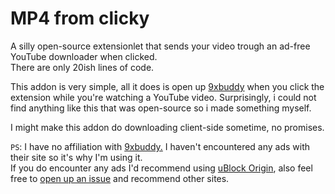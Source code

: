 # MP4 from clicky

A silly open-source extensionlet that sends your video trough an ad-free YouTube downloader when clicked. <br/>
There are only 20ish lines of code. <br/>

This addon is very simple, all it does is open up [9xbuddy](https://9xbuddy.in) when you click the extension while you're watching a YouTube video. Surprisingly, i could not find anything like this that was open-source so i made something myself. <br/>

I might make this addon do downloading client-side sometime, no promises.

`PS`: I have no affiliation with [9xbuddy.](https://9xbuddy.in) I haven't encountered any ads with their site so it's why I'm using it. <br/>
If you do encounter any ads I'd recommend using [uBlock Origin](https://addons.mozilla.org/en-GB/firefox/addon/ublock-origin), also feel free to [open up an issue](https://github.com/FlooferLand/mp4-from-clicky/issues/new) and recommend other sites.
